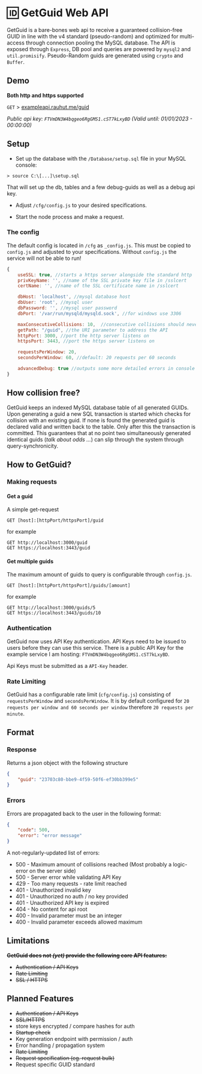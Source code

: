 # 🆔 GetGuid Web API 

GetGuid is a bare-bones web api to receive a guaranteed collision-free GUID in line with the v4 standard (pseudo-random) and optimized for multi-access through connection pooling the MySQL database. The API is exposed through ``Express``, DB pool and queries are powered by ``mysql2`` and `util.promisify`. Pseudo-Random guids are generated using `crypto` and `Buffer`.

## Demo

**Both http and https supported**

``GET`` > [exampleapi.rauhut.me/guid](https://exampleapi.rauhut.me/guid)

*Public api key: `FTVmDN3W4bqgeo6RgGMS1.cST7kLxyBD` (Valid until: 01/01/2023 - 00:00:00)*

## Setup

- Set up the database with the ``/Database/setup.sql`` file in your MySQL console:
```
> source C:\[...]\setup.sql
```

That will set up the db, tables and a few debug-guids as well as a debug api key.

- Adjust ``/cfg/config.js`` to your desired specifications.

- Start the node process and make a request.

### The config

The default config is located in ``/cfg`` as `_config.js`. This must be copied to `config.js` and adjusted to your specifications. Without `config.js` the service will not be able to run!

```javascript
{
    useSSL: true, //starts a https server alongside the standard http
    privKeyName: '', //name of the SSL private key file in /sslcert
    certName: '', //name of the SSL certificate name in /sslcert

    dbHost: 'localhost', //mysql database host
    dbUser: 'root', //mysql user
    dbPassword: '', //mysql user password
    dbPort: '/var/run/mysqld/mysqld.sock', //for windows use 3306

    maxConsecutiveCollisions: 10,  //consecutive collisions should never occur, if this threshold (> 1) is exceeded, there is an error in the code.
    getPath: "/guid", //the URI parameter to address the API
    httpPort: 3000, //port the http server listens on
    httpsPort: 3443, //port the https server listens on

    requestsPerWindow: 20,
    secondsPerWindow: 60, //default: 20 requests per 60 seconds

    advancedDebug: true //outputs some more detailed errors in console
}

```

## How collision free?

GetGuid keeps an indexed MySQL database table of all generated GUIDs. Upon generating a guid a new SQL transaction is started which checks for collision with an existing guid. If none is found the generated guid is declared valid and written back to the table. Only after this the transaction is committed. This guarantees that at no point two simultaneously generated identical guids (*talk about odds ...*) can slip through the system through query-synchronicity.

## How to GetGuid?

### Making requests

#### Get a guid

A simple get-request
```
GET [host]:[httpPort/httpsPort]/guid
```

for example
```
GET http://localhost:3000/guid
GET https://localhost:3443/guid
```

#### Get multiple guids

The maximum amount of guids to query is configurable through `config.js`.
```
GET [host]:[httpPort/httpsPort]/guids/[amount]
```

for example
```
GET http://localhost:3000/guids/5
GET https://localhost:3443/guids/10
```

### Authentication

GetGuid now uses API Key authentication. API Keys need to be issued to users before they can use this service. There is a public API Key for the example service I am hosting: `FTVmDN3W4bqgeo6RgGMS1.cST7kLxyBD`.

Api Keys must be submitted as a `API-Key` header.

### Rate Limiting

GetGuid has a configurable rate limit (`cfg/config.js`) consisting of `requestsPerWindow` and `secondsPerWindow`. It is by default configured for `20 requests per window and 60 seconds per window` therefore `20 requests per minute`.

## Format

### Response

Returns a json object with the following structure
```json
{
    "guid": "23703c80-bbe9-4f59-50f6-ef30bb399e5"
}
```
### Errors

Errors are propagated back to the user in the following format:
```json
{
    "code": 500,
    "error": "error message"
}
```

A not-regularly-updated list of errors:

- 500 - Maximum amount of collisions reached (Most probably a logic-error on the server side)
- 500 - Server error while validating API Key
- 429 - Too many requests - rate limit reached
- 401 - Unauthorized invalid key
- 401 - Unauthorized no auth / no key provided
- 401 - Unauthorized API key is expired
- 404 - No content for api root
- 400 - Invalid parameter must be an integer
- 400 - Invalid parameter exceeds allowed maximum

## Limitations

**~~GetGuid does not *(yet)* provide the following core API features:~~**

- ~~Authentication / API Keys~~
- ~~Rate Limiting~~
- ~~SSL / HTTPS~~

## Planned Features

- ~~Authentication / API Keys~~
- ~~SSL/HTTPS~~
- store keys encrypted / compare hashes for auth
- ~~Startup check~~
- Key generation endpoint with permission / auth
- Error handling / propagation system
- ~~Rate Limiting~~
- ~~Request specification (eg. request bulk)~~
- Request specific GUID standard
